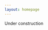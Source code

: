 ```yaml
---
layout: homepage
---
```


Under construction

<!-- 
{% include_relative _includes/publications.md %}

{% include_relative _includes/services.md %}
-->
